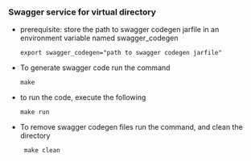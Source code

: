 ### Swagger service for virtual directory

* prerequisite: store the path to swagger codegen jarfile in an
  environment variable named swagger_codegen
  
      export swagger_codegen="path to swagger codegen jarfile"

* To generate swagger code run the command

      make

* to run the code, execute the following

      make run

* To remove swagger codegen files run the command, and clean the
  directory

       make clean
